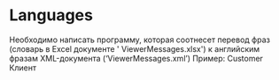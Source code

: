 # Languages
Необходимо написать программу, которая соотнесет перевод фраз (словарь в Excel документе ' ViewerMessages.xlsx')
к английским фразам XML-документа (‘ViewerMessages.xml’)
Пример:
  <message id="1">
    <variant language="en_US">Customer</variant>
    <variant language="ru_RU">Клиент</variant>
  </message>
